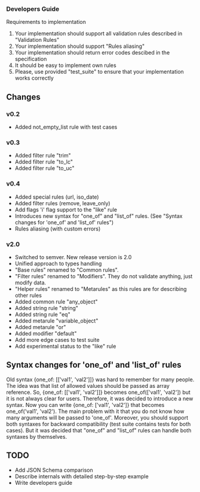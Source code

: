 ### Developers Guide

Requirements to implementation

1. Your implementation should support all validation rules described in "Validation Rules"
2. Your implementation should support "Rules aliasing"
3. Your implementation should return error codes descibed in the specification
4. It should be easy to implement own rules
5. Please, use provided "test\_suite" to ensure that your implementation works correctly

## Changes

### v0.2

* Added not\_empty\_list rule with test cases

### v0.3

* Added filter rule "trim"
* Added filter rule "to\_lc"
* Added filter rule "to\_uc"

### v0.4

* Added special rules \(url, iso\_date\)
* Added filter rules \(remove, leave\_only\)
* Add flags 'i' flag support to the "like" rule
* Introduces new syntax for "one\_of" and "list\_of" rules. \(See "Syntax changes for 'one\_of' and 'list\_of' rules"\)
* Rules aliasing \(with custom errors\)

### v2.0

* Switched to semver. New release version is 2.0
* Unified approach to types handling
* "Base rules" renamed to "Common rules".
* "Filter rules" renamed to "Modifiers". They do not validate anything, just modify data.
* "Helper rules" renamed to "Metarules" as this rules are for describing other rules
* Added common rule "any\_object"
* Added string rule "string"
* Added string rule "eq"
* Added metarule "variable\_object"
* Added metarule "or"
* Added modifier "default"
* Add more edge cases to test suite
* Add experimental status to the "like" rule

## Syntax changes for 'one\_of' and 'list\_of' rules

Old syntax {one\_of: \[\['val1', 'val2'\]\]} was hard to remember for many people. The idea was that list of allowed values should be passed as array reference. So, {one\_of: \[\['val1', 'val2'\]\]} becomes one\_of\(\['val1', 'val2'\]\) but it is not always clear for users. Therefore, it was decided to introduce a new syntax. Now you can write {one\_of: \['val1', 'val2'\]} that becomes one\_of\('val1', 'val2'\). The main problem with it that you do not know how many arguments will be passed to 'one\_of'. Moreover, you should support both syntaxes for backward compatibility \(test suite contains tests for both cases\). But it was decided that "one\_of" and "list\_of" rules can handle both syntaxes by themselves.

## TODO

* Add JSON Schema comparison
* Describe internals with detailed step-by-step example
* Write developers guide



